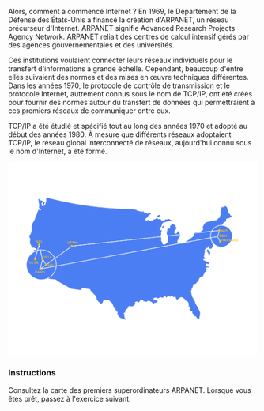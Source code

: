 Alors, comment a commencé Internet ? En 1969, le Département de la Défense des États-Unis a financé la création d'ARPANET, un réseau précurseur d'Internet. ARPANET signifie Advanced Research Projects Agency Network. ARPANET reliait des centres de calcul intensif gérés par des agences gouvernementales et des universités.

Ces institutions voulaient connecter leurs réseaux individuels pour le transfert d'informations à grande échelle. Cependant, beaucoup d'entre elles suivaient des normes et des mises en œuvre techniques différentes. Dans les années 1970, le protocole de contrôle de transmission et le protocole Internet, autrement connus sous le nom de TCP/IP, ont été créés pour fournir des normes autour du transfert de données qui permettraient à ces premiers réseaux de communiquer entre eux.

TCP/IP a été étudié et spécifié tout au long des années 1970 et adopté au début des années 1980. À mesure que différents réseaux adoptaient TCP/IP, le réseau global interconnecté de réseaux, aujourd'hui connu sous le nom d'Internet, a été formé.


![...](/MEDIA/Early_ARPANET_institutions_Updated_1-01.svg)

### Instructions

Consultez la carte des premiers superordinateurs ARPANET. Lorsque vous êtes prêt, passez à l'exercice suivant.

